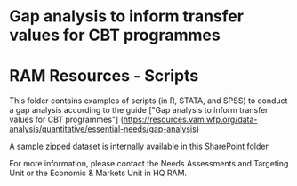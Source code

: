 # Gap analysis to inform transfer values for CBT programmes
# RAM Resources - Scripts

This folder contains examples of scripts (in R, STATA, and SPSS) to conduct a gap analysis according to the guide ["Gap analysis to inform transfer values for CBT programmes"] (https://resources.vam.wfp.org/data-analysis/quantitative/essential-needs/gap-analysis)

A sample zipped dataset is internally available in this [SharePoint folder](https://wfp.sharepoint.com/:u:/s/HQEssentialNeedsCoordinationGroup/EaA9HkJvWdBIgL9yq7hrg5gBa5xT5ZQSVxETRhFEVB0uAA?e=JBcjgs)

For more information, please contact the Needs Assessments and Targeting Unit or the Economic & Markets Unit in HQ RAM.
